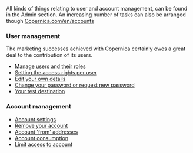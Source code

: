 All kinds of things relating to user and account management, can be
found in the Admin section. An increasing number of tasks can also be
arranged though
[Copernica.com/en/accounts](https://www.copernica.com/en/accounts)

### User management

The marketing successes achieved with Copernica certainly owes a great
deal to the contribution of its users.

-   [Manage users and their
    roles](http://www.copernica.com/en/support/manage-users-and-their-roles)
-   [Setting the access rights per
    user](http://www.copernica.com/en/blog/setting-access-rights-per-user)
-   [Edit your own
    details](http://www.copernica.com/en/support/edit-your-own-details)
-   [Change your password or request new
    password](http://www.copernica.com/en/support/change-password-or-request-a-new-one)
-   [Your test
    destination](http://www.copernica.com/en/support/what-is-the-test-destination)

### Account management

-   [Account
    settings](http://www.copernica.com/en/support/account-settings)
-   [Remove your
    account](http://www.copernica.com/en/support/remove-account)
-   [Account 'from'
    addresses](http://www.copernica.com/en/support/default-account-from-addresses)
-   [Account
    consumption](http://www.copernica.com/en/support/view-account-consumption)
-   [Limit access to
    account](http://www.copernica.com/en/en/support/limiting-your-account-access-to-certain-ip-addresses)

